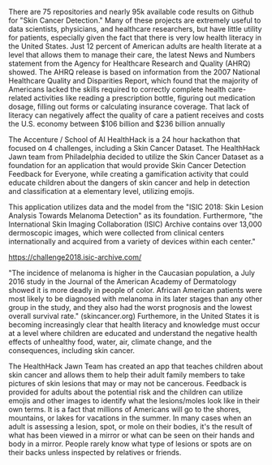 There are 75 repositories and nearly 95k available code results on Github for "Skin Cancer Detection." 
Many of these projects are extremely useful to data scientists, physicians, and healthcare researchers, but have
little utility for patients, especially given the fact that there is very low health literacy in the 
United States.  Just 12 percent of American adults are health literate at a level that allows them to manage their
care, the latest News and Numbers statement from the Agency for Healthcare Research and Quality (AHRQ) showed. 
The AHRQ release is based on information from the 2007 National Healthcare Quality and Disparities Report, 
which found that the majority of Americans lacked the skills required to correctly complete health care-related 
activities like reading a prescription bottle, figuring out medication dosage, filling out forms or calculating 
insurance coverage. That lack of literacy can negatively affect the quality of care a patient receives and costs
the U.S. economy between $106 billion and $236 billion annually

The Accenture / School of AI HealthHack is a 24 hour hackathon that focused on 4 challenges, including a Skin Cancer
Dataset.  The HealthHack Jawn team from Philadelphia decided to utilize the Skin Cancer Dataset as a foundation for 
an application that would provide Skin Cancer Detection Feedback for Everyone, while creating a gamification
activity that could educate children about the dangers of skin cancer and help in detection and classification at a 
elementary level, utilizing emojis. 

This application utilizes data and the model from the "ISIC 2018: Skin Lesion Analysis Towards Melanoma Detection" 
as its foundation. Furthermore, "the  International Skin Imaging Collaboration (ISIC) Archive contains over 13,000 
dermoscopic images, which were collected from clinical centers internationally and acquired from a variety of devices
within each center."

https://challenge2018.isic-archive.com/ 

"The incidence of melanoma is higher in the Caucasian population, a July 2016 study in the Journal of the American Academy 
of Dermatology showed it is more deadly in people of color. African American patients were most likely to be diagnosed
with melanoma in its later stages than any other group in the study, and they also had the worst prognosis and the 
lowest overall survival rate." (skincancer.org)  Furthemore, in the United States it is becoming increasingly clear that
health literacy and knowledge must occur at a level where children are educated and understand the negative health effects of unhealthy food, 
water, air, climate change, and the consequences, including skin cancer. 

The HealthHack Jawn Team has created an app that teaches children about skin cancer and allows them to help their adult family
members to take pictures of skin lesions that may or may not be cancerous.  Feedback is provided for adults about the potential risk
and the children can utilize emojis and other images to identify what the lesions/moles look like in their own terms.  It is a 
fact that millions of Americans will go to the shores, mountains, or lakes for vacations in the summer.  In many cases when an
adult is assessing a lesion, spot, or mole on their bodies, it's the result of what has been viewed in a mirror or what can be
seen on their hands and body in a mirror.  People rarely know what type of lesions or spots are on their backs unless inspected
by relatives or friends.   



